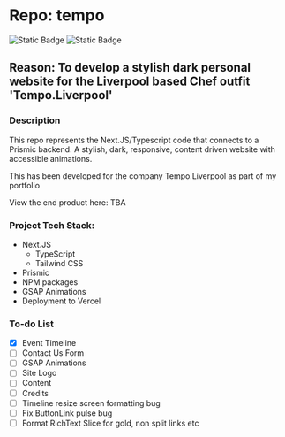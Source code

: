 # Repo: tempo

![Static Badge](https://img.shields.io/badge/Dev_status-Development-green)
![Static Badge](https://img.shields.io/badge/Test_status-Untested-red)

## Reason: To develop a stylish dark personal website for the Liverpool based Chef outfit 'Tempo.Liverpool'

### Description

This repo represents the Next.JS/Typescript code that connects to a Prismic backend.
A stylish, dark, responsive, content driven website with accessible animations.

This has been developed for the company Tempo.Liverpool as part of my portfolio

View the end product here: TBA

### Project Tech Stack:

- Next.JS
  - TypeScript
  - Tailwind CSS
- Prismic
- NPM packages
- GSAP Animations
- Deployment to Vercel

### To-do List

- [x] Event Timeline
- [ ] Contact Us Form
- [ ] GSAP Animations
- [ ] Site Logo
- [ ] Content
- [ ] Credits
- [ ] Timeline resize screen formatting bug
- [ ] Fix ButtonLink pulse bug
- [ ] Format RichText Slice for gold, non split links etc